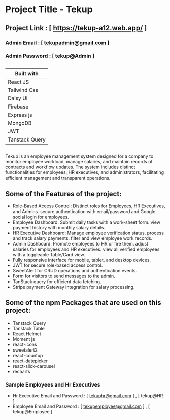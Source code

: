 # Project Title - Tekup

## Project Link : [ https://tekup-a12.web.app/ ]

### Admin Email : [ tekupadmin@gmail.com ]
### Admin Password : [ tekup@Admin ]

##


| Built with    |
| ------------- |
| React JS      |
| Tailwind Css  |
| Daisy UI      |
| Firebase      |
| Express js    |
| MongoDB       |
| JWT           |
| Tanstack Query|

##

Tekup is an employee management system designed for a company to monitor employee workload, manage salaries, and maintain records of contracts and workflow updates. The system includes distinct functionalities for employees, HR executives, and administrators, facilitating efficient management and transparent operations.

## Some of the Features of the project:

- Role-Based Access Control: Distinct roles for Employees, HR Executives, and Admins. secure authentication with email/password and Google social login for employees.
- Employee Dashboard: Submit daily tasks with a work-sheet form. view payment history with monthly salary details.
- HR Executive Dashboard: Manage employee verification status. process and track salary payments. filter and view employee work records.
- Admin Dashboard: Promote employees to HR or fire them. adjust salaries for employees and HR executives. view all verified employees with a toggleable Table/Card view.
- Fully responsive interface for mobile, tablet, and desktop devices.
- JWT for secure role-based access control.
- SweetAlert for CRUD operations and authentication events.
- Form for visitors to send messages to the admin.
- TanStack query for efficient data fetching.
- Stripe payment Gateway integration for salary processing.

## Some of the npm Packages that are used on this project:

- Tanstack Query
- Tanstack Table
- React Helmet
- Moment js
- react-icons
- sweetalert2
- react-countup
- react-datepicker
- react-slick-carousel
- recharts

### Sample Employees and Hr Executives

- Hr Executive Email and Password : [ tekuphr@gmail.com ] , [ tekup@HR ]
- Employee Email and Password : [ tekupemployee@gmail.com ] , [ tekup@Employee ]